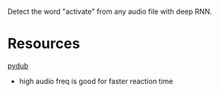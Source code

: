 Detect the word "activate" from any audio file with deep RNN.


# Resources

[pydub](https://github.com/jiaaro/pydub)

- high audio freq is good for faster reaction time

